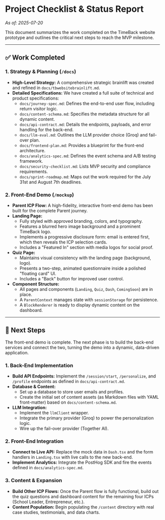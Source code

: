 # Project Checklist & Status Report

*As of: 2025-07-20*

This document summarizes the work completed on the TimeBack website prototype and outlines the critical next steps to reach the MVP milestone.

---

## ✅ Work Completed

### 1. Strategy & Planning (`/docs`)
- **High-Level Strategy:** A comprehensive strategic brainlift was created and refined in `docs/tbwebsitebrainlift.md`.
- **Detailed Specifications:** We have created a full suite of technical and product specifications:
  - `docs/journey-spec.md`: Defines the end-to-end user flow, including return visitor logic.
  - `docs/content-schema.md`: Specifies the metadata structure for all dynamic content.
  - `docs/api-contract.md`: Details the endpoints, payloads, and error handling for the back-end.
  - `docs/llm-eval.md`: Outlines the LLM provider choice (Groq) and fail-over plan.
  - `docs/frontend-plan.md`: Provides a blueprint for the front-end architecture.
  - `docs/analytics-spec.md`: Defines the event schema and A/B testing framework.
  - `docs/security-checklist.md`: Lists MVP security and compliance requirements.
  - `docs/sprint-roadmap.md`: Maps out the work required for the July 31st and August 7th deadlines.

### 2. Front-End Demo (`/mockup`)
- **Parent ICP Flow:** A high-fidelity, interactive front-end demo has been built for the complete Parent journey.
- **Landing Page:**
  - Fully styled with approved branding, colors, and typography.
  - Features a blurred hero image background and a prominent TimeBack logo.
  - Implements a progressive disclosure form: email is entered first, which then reveals the ICP selection cards.
  - Includes a "Featured In" section with media logos for social proof.
- **Quiz Page:**
  - Maintains visual consistency with the landing page (background, logo).
  - Presents a two-step, animated questionnaire inside a polished "floating card" UI.
  - Includes a "Back" button for improved user control.
- **Component Structure:**
  - All pages and components (`Landing`, `Quiz`, `Dash`, `ComingSoon`) are in place.
  - A `ParentContext` manages state with `sessionStorage` for persistence.
  - A `BlockRenderer` is ready to display dynamic content on the dashboard.

---

## 🚀 Next Steps

The front-end demo is complete. The next phase is to build the back-end services and connect the two, turning the demo into a dynamic, data-driven application.

### 1. Back-End Implementation
- **Build API Endpoints:** Implement the `/session/start`, `/personalize`, and `/profile` endpoints as defined in `docs/api-contract.md`.
- **Database & Content:**
  - Set up a database to store user emails and profiles.
  - Create the initial set of content assets (as Markdown files with YAML front-matter) based on `docs/content-schema.md`.
- **LLM Integration:**
  - Implement the `llmClient` wrapper.
  - Integrate the primary provider (Groq) to power the personalization logic.
  - Wire up the fail-over provider (Together AI).

### 2. Front-End Integration
- **Connect to Live API:** Replace the mock data in `Dash.tsx` and the form handlers in `Landing.tsx` with live calls to the new back-end.
- **Implement Analytics:** Integrate the PostHog SDK and fire the events defined in `docs/analytics-spec.md`.

### 3. Content & Expansion
- **Build Other ICP Flows:** Once the Parent flow is fully functional, build out the quiz questions and dashboard content for the remaining four ICPs (School Leader, Entrepreneur, etc.).
- **Content Population:** Begin populating the `/content` directory with real case studies, testimonials, and data charts. 